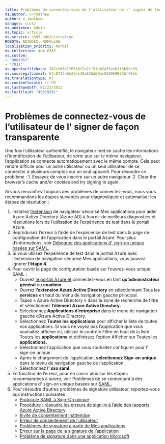 ```yaml
---
title: Problèmes de connectez-vous de l’utilisateur de l' signer de façon transparente
ms.author: v-jmathew
author: v-jmathew
manager: scotv
ms.audience: Admin
ms.topic: article
ms.service: o365-administration
ROBOTS: NOINDEX, NOFOLLOW
localization_priority: Normal
ms.collection: Adm_O365
ms.custom:
- "9004357"
- "7811"
ms.openlocfilehash: 347ef8f8176583f2a7c15fa82435eeb118b58c39
ms.sourcegitcommit: 67c873fa6e23ec39a826d60ac830969073bf79e1
ms.translationtype: MT
ms.contentlocale: fr-FR
ms.lasthandoff: 01/21/2021
ms.locfileid: "49919201"
---
```

# <a name="seamless-sso-user-sign-in-issues"></a>Problèmes de connectez-vous de l’utilisateur de l' signer de façon transparente

Une fois l’utilisateur authentifié, le navigateur met en cache les informations d’identification de l’utilisateur, de sorte que sur le même navigateur, l’application se connecte automatiquement avec le même compte. Cela peut rendre difficile pour un autre utilisateur ou un seul utilisateur de se connecter à plusieurs comptes sur un seul appareil. Pour résoudre ce problème : 1. Essayez de vous inscrire sur un autre navigateur. 2. Clear the browser’s cache and/or cookies and try signing in again.

Si vous rencontrez toujours des problèmes de connectez-vous, nous vous recommandons les étapes suivantes pour diagnostiquer et automatiser les étapes de résolution :

1. Installez [l’extension](https://docs.microsoft.com/azure/active-directory/manage-apps/access-panel-extension-problem-installing) de navigateur sécurisé Mes applications pour aider Azure Active Directory (Azure AD) à fournir de meilleurs diagnostics et résolutions lors de l’utilisation de l’expérience de test dans le portail Azure.
2. Reproduisez l’erreur à l’aide de l’expérience de test dans la page de configuration de l’application dans le portail Azure. Pour plus d’informations, voir [Déboguer des applications d' sign-on unique basées sur SAML.](https://docs.microsoft.com/azure/active-directory/azuread-dev/howto-v1-debug-saml-sso-issues)
3. Si vous utilisez l’expérience de test dans le portail Azure avec l’extension de navigateur sécurisé Mes applications, vous pouvez ignorer **l’étape 4.**
4. Pour ouvrir la page de configuration basée sur l’ouvrez-vous unique SAML :
    - Ouvrez [le portail Azure et](https://portal.azure.com/) connectez-vous en tant **qu’administrateur général** ou **coadmin.**
    - Ouvrez **l’extension Azure Active Directory** en sélectionnant Tous les **services** en haut du menu de navigation gauche principal.
    - Tapez « Azure Active Directory » dans la zone de recherche de filtre et sélectionnez **l’élément Azure Active Directory.**
    - Sélectionnez **Applications d’entreprise** dans le menu de navigation gauche d’Azure Active Directory.
    - Sélectionnez **Toutes les applications** pour afficher la liste de toutes vos applications. Si vous ne voyez pas l’application que  vous souhaitez afficher ici, utilisez le contrôle Filtre en haut de la liste Toutes les **applications** et définissez l’option  Afficher sur Toutes les **applications.**
    - Sélectionnez l’application que vous souhaitez configurer pour l' sign-on unique.
    - Après le chargement de l’application, **sélectionnez Sign-on unique** dans le menu de navigation gauche de l’application.
    - Sélectionnez **l' sso saml.**
5. En fonction de l’erreur, pour en savoir plus sur les étapes recommandées à suivre, voir Problèmes de se connectant à des applications d' sign-on unique basées sur [SAML.](https://docs.microsoft.com/azure/active-directory/manage-apps/application-sign-in-problem-federated-sso-gallery#application-not-found-in-directory)
6. Pour résoudre d’autres problèmes de signature utilisateur, reportez-vous aux instructions suivantes :
    - [Protocole SAML à Sign-On unique](https://docs.microsoft.com/azure/active-directory/develop/single-sign-on-saml-protocol)
    - [Procédure : résoudre les erreurs de sign-in à l’aide des rapports Azure Active Directory](https://docs.microsoft.com/azure/active-directory/reports-monitoring/howto-troubleshoot-sign-in-errors)
    - [Invite de consentement inattendue](https://docs.microsoft.com/azure/active-directory/manage-apps/application-sign-in-unexpected-user-consent-prompt)
    - [Erreur de consentement de l’utilisateur](https://docs.microsoft.com/azure/active-directory/manage-apps/application-sign-in-unexpected-user-consent-error)
    - [Problèmes de signature à partir de Mes applications](https://docs.microsoft.com/azure/active-directory/manage-apps/application-sign-in-other-problem-access-panel)
    - [Erreur sur la page de la signature de l’application](https://docs.microsoft.com/azure/active-directory/manage-apps/application-sign-in-problem-application-error)
    - [Problème de signature dans une application Microsoft](https://docs.microsoft.com/azure/active-directory/manage-apps/application-sign-in-problem-first-party-microsoft)
